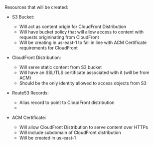 Resources that will be created:

- S3 Bucket:
    - Will act as content origin for CloudFront Distribution
    - Will have bucket policy that will allow access to content with requests origininating from CloudFront
    - Will be creating in us-east-1 to fall in line with ACM Certificate requirements for CloudFront

- CloudFront Distribution:
    - Will serve static content from S3 bucket
    - Will have an SSL/TLS certificate associated with it (will be from ACM)
    - Should be the only identity allowed to access objects from S3
- Route53 Records:
    - Alias record to point to CloudFront distribution
    - 
- ACM Certificate:
    - Will allow CloudFront Distribution to serve content over HTTPs
    - Will include subdomain of CloudFront distribution
    - Will be created in us-east-1
